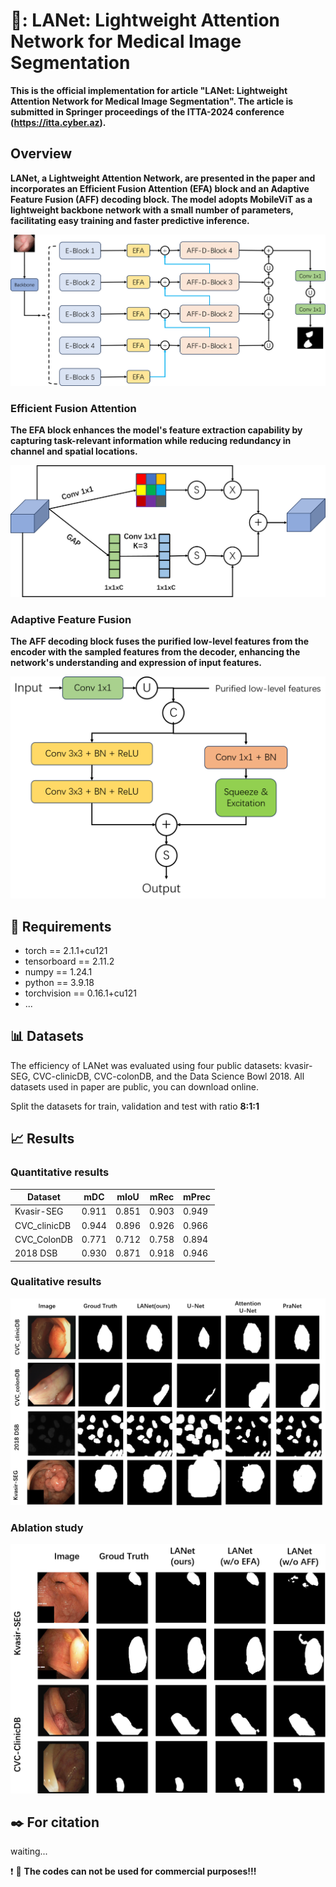 # :sunflower:: LANet: Lightweight Attention Network for Medical Image Segmentation 
**This is the official implementation for article "LANet: Lightweight Attention Network for Medical Image Segmentation". 
The article is submitted in Springer proceedings of the ITTA-2024 conference (https://itta.cyber.az).**

## Overview
**LANet, a Lightweight Attention Network, are presented in the paper and incorporates an Efficient Fusion Attention (EFA) block and an Adaptive Feature Fusion (AFF) decoding block. The model adopts MobileViT as a lightweight backbone network with a small number of parameters, facilitating easy training and faster predictive inference.**

![Image 1](imgs/Overview.png)

### Efficient Fusion Attention 
**The EFA block enhances the model's feature extraction capability by capturing task-relevant information while reducing redundancy in channel and spatial locations.**

![Image 5](imgs/EFA.png)

### Adaptive Feature Fusion
**The AFF decoding block fuses the purified low-level features from the encoder with the sampled features from the decoder, enhancing the network's understanding and expression of input features.**

![Image 6](imgs/AFF.png)


## 	:pencil: Requirements
* torch == 2.1.1+cu121
* tensorboard == 2.11.2
* numpy == 1.24.1
* python == 3.9.18
* torchvision == 0.16.1+cu121
* ...

## 	 :bar_chart: Datasets
The efficiency of LANet was evaluated using four public datasets: kvasir-SEG, CVC-clinicDB, CVC-colonDB, and the Data Science Bowl 2018. 
All datasets used in paper are public, you can download online.

Split the datasets for train, validation and test with ratio **8:1:1**

##   :chart_with_upwards_trend: Results
### Quantitative results
| Dataset  | mDC | mIoU | mRec | mPrec |
| ------------- | ------------- | ------------- | ------------- | ------------- |
| Kvasir-SEG  | 0.911  | 	0.851  | 	0.903	  | 0.949  |
| CVC_clinicDB  | 0.944 | 0.896  | 0.926  | 0.966  |
| CVC_ColonDB  | 0.771	| 0.712  | 0.758  | 0.894   |
| 2018 DSB  | 0.930	 | 0.871 | 0.918  | 0.946   |


### Qualitative results

![Image 2](imgs/img_qualitative.png)


### Ablation study
![Image 3](imgs/img_ablation.png)

## :black_nib: For citation
waiting...

:exclamation: :eyes: **The codes can not be used for commercial purposes!!!**

